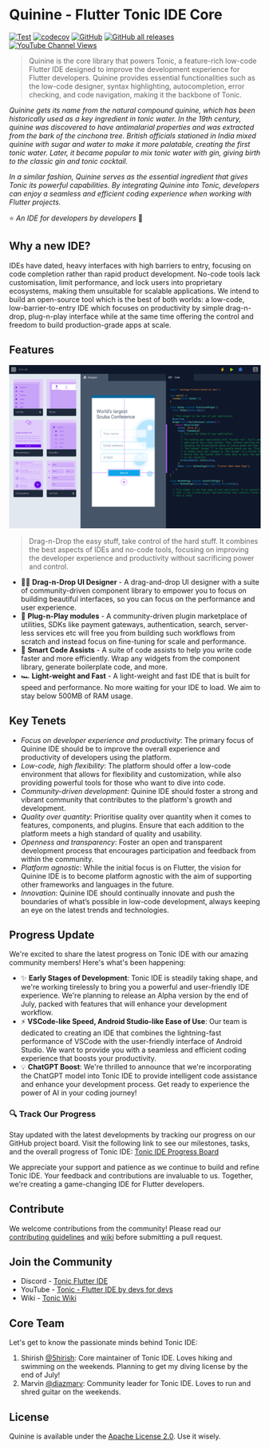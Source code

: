 # Quinine - Flutter Tonic IDE Core
[![Test](https://github.com/5hirish/quinine/actions/workflows/build.yml/badge.svg)](https://github.com/5hirish/quinine/actions/workflows/build.yml)
[![codecov](https://codecov.io/gh/5hirish/quinine/branch/master/graph/badge.svg?token=0VJDUMLWO8)](https://codecov.io/gh/5hirish/quinine)
[![GitHub](https://img.shields.io/github/license/5hirish/quinine)](https://www.apache.org/licenses/LICENSE-2.0)
[![GitHub all releases](https://img.shields.io/github/downloads/5hirish/quinine/total)](https://github.com/5hirish/quinine/releases)
[![YouTube Channel Views](https://img.shields.io/youtube/channel/views/UCjE3XF9nr_MagQ2L5nCW7NA?style=social)](https://www.youtube.com/channel/UCjE3XF9nr_MagQ2L5nCW7NA)

> Quinine is the core library that powers Tonic, a feature-rich low-code Flutter IDE designed to improve the development experience for Flutter developers. Quinine provides essential functionalities such as the low-code designer, syntax highlighting, autocompletion, error checking, and code navigation, making it the backbone of Tonic.

*Quinine gets its name from the natural compound quinine, which has been historically used as a key ingredient in tonic water. In the 19th century, quinine was discovered to have antimalarial properties and was extracted from the bark of the cinchona tree. British officials stationed in India mixed quinine with sugar and water to make it more palatable, creating the first tonic water. Later, it became popular to mix tonic water with gin, giving birth to the classic gin and tonic cocktail.*

*In a similar fashion, Quinine serves as the essential ingredient that gives Tonic its powerful capabilities. By integrating Quinine into Tonic, developers can enjoy a seamless and efficient coding experience when working with Flutter projects.*

⭐️ *An IDE for developers by developers* 🥂

## Why a new IDE?

IDEs have dated, heavy interfaces with high barriers to entry, focusing on code completion rather than rapid product development.
No-code tools lack customisation, limit performance, and lock users into proprietary ecosystems, making them unsuitable for scalable applications. 
We intend to build an open-source tool which is the best of both worlds: a low-code, low-barrier-to-entry IDE which focuses on productivity by simple drag-n-drop, plug-n-play interface while at the same time offering the control and freedom to build production-grade apps at scale.

## Features

![Quinine Early Concept](docs/tonic-concept.png "Quinine Early Concept")

> Drag-n-Drop the easy stuff, take control of the hard stuff. It combines the best aspects of IDEs and no-code tools, focusing on improving the developer experience and productivity without sacrificing power and control.

- 👋🏼  **Drag-n-Drop UI Designer** - A drag-and-drop UI designer with a suite of community-driven component library to empower you to focus on building beautiful interfaces, so you can focus on the performance and user experience.
- 🔌  **Plug-n-Play modules** - A community-driven plugin marketplace of utilities, SDKs like payment gateways, authentication, search, server-less services etc will free you from building such workflows from scratch and instead focus on fine-tuning for scale and performance.
- 🧠  **Smart Code Assists** - A suite of code assists to help you write code faster and more efficiently. Wrap any widgets from the component library, generate boilerplate code, and more.
- 🏎️  **Light-weight and Fast** - A light-weight and fast IDE that is built for speed and performance. No more waiting for your IDE to load. We aim to stay below 500MB of RAM usage.

## Key Tenets

- *Focus on developer experience and productivity*: The primary focus of Quinine IDE should be to improve the overall experience and productivity of developers using the platform.
- *Low-code, high flexibility*: The platform should offer a low-code environment that allows for flexibility and customization, while also providing powerful tools for those who want to dive into code.
- *Community-driven development*: Quinine IDE should foster a strong and vibrant community that contributes to the platform's growth and development.
- *Quality over quantity*: Prioritise quality over quantity when it comes to features, components, and plugins. Ensure that each addition to the platform meets a high standard of quality and usability.
- *Openness and transparency*: Foster an open and transparent development process that encourages participation and feedback from within the community.
- *Platform agnostic*: While the initial focus is on Flutter, the vision for Quinine IDE is to become platform agnostic with the aim of supporting other frameworks and languages in the future.
- *Innovation*: Quinine IDE should continually innovate and push the boundaries of what’s possible in low-code development, always keeping an eye on the latest trends and technologies.

## Progress Update

We're excited to share the latest progress on Tonic IDE with our amazing community members! Here's what's been happening:

- ✨ **Early Stages of Development**: Tonic IDE is steadily taking shape, and we're working tirelessly to bring you a powerful and user-friendly IDE experience. We're planning to release an Alpha version by the end of July, packed with features that will enhance your development workflow.
- ⚡️ **VSCode-like Speed, Android Studio-like Ease of Use**: Our team is dedicated to creating an IDE that combines the lightning-fast performance of VSCode with the user-friendly interface of Android Studio. We want to provide you with a seamless and efficient coding experience that boosts your productivity.
- 💡 **ChatGPT Boost**: We're thrilled to announce that we're incorporating the ChatGPT model into Tonic IDE to provide intelligent code assistance and enhance your development process. Get ready to experience the power of AI in your coding journey!

###  🔍 Track Our Progress
Stay updated with the latest developments by tracking our progress on our GitHub project board. Visit the following link to see our milestones, tasks, and the overall progress of Tonic IDE: [Tonic IDE Progress Board](https://github.com/users/5hirish/projects/4)

We appreciate your support and patience as we continue to build and refine Tonic IDE. Your feedback and contributions are invaluable to us. Together, we're creating a game-changing IDE for Flutter developers.

## Contribute

We welcome contributions from the community! Please read our [contributing guidelines](https://github.com/5hirish/quinine/blob/release/CONTRIBUTION.md) and [wiki](https://github.com/5hirish/quinine/wiki) before submitting a pull request.

## Join the Community

- Discord - [Tonic Flutter IDE](https://discord.gg/Yh5Nkrznaw)
- YouTube - [Tonic - Flutter IDE by devs for devs](https://www.youtube.com/@tonic_ide)
- Wiki - [Tonic Wiki](https://github.com/5hirish/quinine/wiki)


## Core Team
Let's get to know the passionate minds behind Tonic IDE:

1. Shirish [@5hirish](https://twitter.com/5hirish): Core maintainer of Tonic IDE. Loves hiking and swimming on the weekends. Planning to get my diving license by the end of July!
2. Marvin [@diazmarv](https://twitter.com/diazmarv): Community leader for Tonic IDE. Loves to run and shred guitar on the weekends.

## License

Quinine is available under the [Apache License 2.0](https://github.com/5hirish/quinine/blob/release/LICENSE). Use it wisely.
